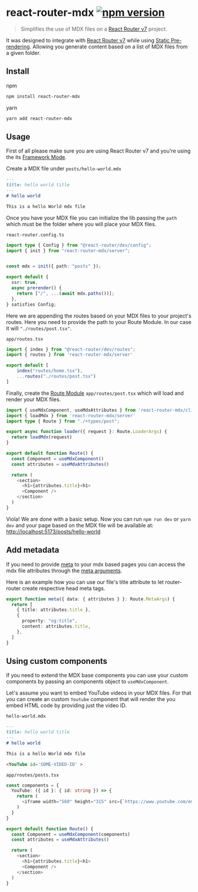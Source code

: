 # react-router-mdx [![npm version](https://img.shields.io/npm/v/react-router-mdx)](https://www.npmjs.com/package/react-router-mdx)

> Simplifies the use of MDX files on a [React Router v7](https://reactrouter.com/home) project.

It was designed to integrate with [React Router v7](https://reactrouter.com/home) while using [Static Pre-rendering](https://reactrouter.com/start/framework/rendering#static-pre-rendering). Allowing you generate content based on a list of MDX files from a given folder.

## Install

npm

```sh
npm install react-router-mdx
```

yarn 

```sh
yarn add react-router-mdx
```

## Usage

First of all please make sure you are using React Router v7 and you're using the its [Framework Mode](https://reactrouter.com/start/framework/installation).

Create a MDX file under `posts/hello-world.mdx`

```md
---
title: hello world title
---
# hello world

This is a hello World mdx file
```

Once you have your MDX file you can initialize the lib passing the `path` which must be the folder where you will place your MDX files.

`react-router.config.ts`

```ts
import type { Config } from "@react-router/dev/config";
import { init } from "react-router-mdx/server";


const mdx = init({ path: "posts" });

export default {
  ssr: true,
  async prerender() {
    return ["/", ...(await mdx.paths())];
  },
} satisfies Config;
```

Here we are appending the routes based on your MDX files to your project's routes. Here you need to provide the path to your Route Module. In our case it will `"./routes/post.tsx"`.

`app/routes.tsx`

```ts
import { index } from "@react-router/dev/routes";
import { routes } from 'react-router-mdx/server'

export default [
    index("routes/home.tsx"),
    ...routes("./routes/post.tsx")
]
```

Finally, create the [Route Module](https://reactrouter.com/start/framework/route-module#introduction) `app/routes/post.tsx` which will load and render your MDX files.

```ts
import { useMdxComponent, useMdxAttributes } from 'react-router-mdx/client'
import { loadMdx } from 'react-router-mdx/server'
import type { Route } from "./+types/post";

export async function loader({ request }: Route.LoaderArgs) {
  return loadMdx(request)
}

export default function Route() {
  const Component = useMdxComponent()
  const attributes = useMdxAttributes()

  return (
    <section>
      <h1>{attributes.title}<h1>
      <Component />
    </section>
  )
}
```

Viola! We are done with a basic setup. Now you can run `npm run dev` or `yarn dev` and your page based on the MDX file will be available at: [http://localhost:5173/posts/hello-world](http://localhost:5173/posts/hello-world)


## Add metadata

If you need to provide [meta](https://reactrouter.com/start/framework/route-module#meta) to your mdx based pages you can access the mdx file attributes through the [meta arguments](https://api.reactrouter.com/v7/interfaces/react_router.MetaArgs).

Here is an example how you can use our file's title attribute to let router-router create respective head meta tags.

```ts
export function meta({ data: { attributes } }: Route.MetaArgs) {
  return [
    { title: attributes.title },
    {
      property: "og:title",
      content: attributes.title,
    },
  ]
}
```

## Using custom components

If you need to extend the MDX base components you can use your custom components by passing an components object to `useMdxComponent`.

Let's assume you want to embed YouTube videos in your MDX files. For that you can create an custom `Youtube` component that will render the you embed HTML code by providing just the video ID.

`hello-world.mdx`
```md
---
title: hello world title
---
# hello world

This is a hello World mdx file

<YouTube id='SOME-VIDEO-ID' >
```

`app/routes/posts.tsx`
```ts
const components = {
  YouTube: ({ id }: { id: string }) => {
    return (
      <iframe width="560" height="315" src={`https://www.youtube.com/embed/${id}`} title="YouTube video player" frameborder="0" allow="accelerometer; autoplay; clipboard-write; encrypted-media; gyroscope; picture-in-picture; web-share" referrerpolicy="strict-origin-when-cross-origin" allowfullscreen />
    )
  }
}

export default function Route() {
  const Component = useMdxComponent(components)
  const attributes = useMdxAttributes()

  return (
    <section>
      <h1>{attributes.title}<h1>
      <Component />
    </section>
  )
}
```
